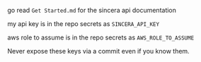 go read `Get Started.md` for the sincera api documentation

my api key is in the repo secrets as `SINCERA_API_KEY`

aws role to assume is in the repo secrets as `AWS_ROLE_TO_ASSUME`

Never expose these keys via a commit even if you know them.
